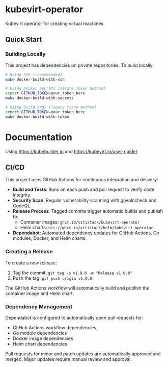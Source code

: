 # kubevirt-operator

Kubevirt operator for creating virtual machines

## Quick Start

### Building Locally

This project has dependencies on private repositories. To build locally:

```bash
# Using SSH (recommended)
make docker-build-with-ssh

# Using Docker secrets (secure token method)
export GITHUB_TOKEN=your_token_here
make docker-build-with-secrets

# Using build args (legacy token method)
export GITHUB_TOKEN=your_token_here
make docker-build-with-token
```

# Documentation

Using https://kubebuilder.io and https://kubevirt.io/user-guide/

## CI/CD

This project uses GitHub Actions for continuous integration and delivery:

- **Build and Tests**: Runs on each push and pull request to verify code integrity.
- **Security Scan**: Regular vulnerability scanning with govulncheck and CodeQL.
- **Release Process**: Tagged commits trigger automatic builds and publish to:
  - Container images: `ghcr.io/vitistack/kubevirt-operator`
  - Helm charts: `oci://ghcr.io/vitistack/helm/kubevirt-operator`
- **Dependabot**: Automated dependency updates for GitHub Actions, Go modules, Docker, and Helm charts.

### Creating a Release

To create a new release:

1. Tag the commit: `git tag -a v1.0.0 -m "Release v1.0.0"`
2. Push the tag: `git push origin v1.0.0`

The GitHub Actions workflow will automatically build and publish the container image and Helm chart.

### Dependency Management

Dependabot is configured to automatically open pull requests for:

- GitHub Actions workflow dependencies
- Go module dependencies
- Docker image dependencies
- Helm chart dependencies

Pull requests for minor and patch updates are automatically approved and merged. Major updates require manual review and approval.
